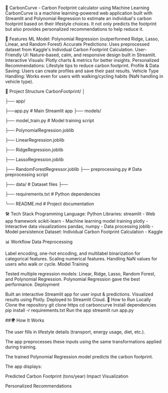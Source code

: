 🌱 CarbonCurve - Carbon Footprint calculator using Machine Learning
CarbonCurve is a machine learning-powered web application built with Streamlit and Polynomial Regression to estimate an individual's carbon footprint based on their lifestyle choices.
It not only predicts the footprint but also provides personalized recommendations to help reduce it.

📌 Features
ML Model: Polynomial Regression (outperformed Ridge, Lasso, Linear, and Random Forest)
Accurate Predictions: Uses preprocessed dataset from Kaggle's Individual Carbon Footprint Calculation.
User-Friendly UI: Nature-based, calm, and responsive design built in Streamlit.
Interactive Visuals: Plotly charts & metrics for better insights.
Personalized Recommendations: Lifestyle tips to reduce carbon footprint.
Profile & Data Saving: Users can create profiles and save their past results.
Vehicle Type Handling: Works even for users with walking/cycling habits (NaN handling in vehicle type).

📂 Project Structure
CarbonFootprint/
│

├── app/

 ├──app.py # Main Streamlit app
├── models/

 ├── model_train.py # Model training script
 
 ├── PolynomialRegression.joblib
 
 ├── LinearRegression.joblib
 
 ├── RidgeRegression.joblib
 
 ├── LassoRegression.joblib
 
 ├── RandomForestRegressor.joblib
├── preprocessing.py # Data preprocessing script

├── data/ # Dataset files ├──

├── requirements.txt # Python dependencies

└── README.md # Project documentation

🛠️ Tech Stack
Programming Language: Python
Libraries:
streamlit - Web app framework
scikit-learn - Machine learning model training
plotly - Interactive data visualizations
pandas, numpy - Data processing
joblib - Model persistence
Dataset: Individual Carbon Footprint Calculation - Kaggle

📊 Workflow
Data Preprocessing

Label encoding, one-hot encoding, and multilabel binarization for categorical features.
Scaling numerical features.
Handling NaN values for users who walk or cycle.
Model Training

Tested multiple regression models: Linear, Ridge, Lasso, Random Forest, and Polynomial Regression.
Polynomial Regression gave the best performance.
Deployment

Built an interactive Streamlit app for user input & predictions.
Visualized results using Plotly.
Deployed to Streamlit Cloud.
🚀 How to Run Locally
Clone the repository
git clone https
cd carboncurve
Install dependencies
pip install -r requirements.txt
Run the app
streamlit run app.py

##🌍 How It Works

The user fills in lifestyle details (transport, energy usage, diet, etc.).

The app preprocesses these inputs using the same transformations applied during training.

The trained Polynomial Regression model predicts the carbon footprint.

The app displays:

Predicted Carbon Footprint (tons/year)
Impact Visualization

Personalized Recommendations
